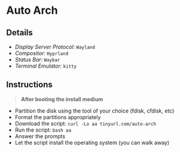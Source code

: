 # Auto Arch

## Details
* *Display Server Protocol:* `Wayland`
* *Compositor:* `Hyprland`
* *Status Bar:* `Waybar`
* *Terminal Emulator:* `kitty`

## Instructions
> **After booting the install medium**
- Partition the disk using the tool of your choice (fdisk, cfdisk, etc)
- Format the partitions appropriately
- Download the script: `curl -Lo aa tinyurl.com/auto-arch`
- Run the script: `bash aa`
- Answer the prompts
- Let the script install the operating system (you can walk away)
